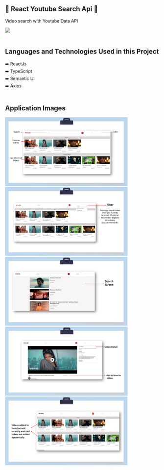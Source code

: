 
## 📌 React Youtube Search Api 📌

<p> Video search with Youtube Data API </p>
<img src="https://user-images.githubusercontent.com/44446749/136988062-d661b255-6134-401e-a9bc-367c795239a3.jpg"/>
<br/><br/>

 ## Languages and Technologies Used in this Project
:arrow_right: ReactJs </br>
:arrow_right: TypeScript </br>
:arrow_right: Semantic UI </br>
:arrow_right: Axios </br>
<br/>

 ## Application Images
 <p>
<a href="https://github.com/hilalbuyukgullu/React_YoutubeSearchApi/blob/main/images/img_youtube1.png" target="_blank">
<img src="https://github.com/hilalbuyukgullu/React_YoutubeSearchApi/blob/main/images/img_youtube1.png" width="400" style="max-width:200%;"></a>

<a href="https://github.com/hilalbuyukgullu/React_YoutubeSearchApi/blob/main/images/img_youtube2.png" target="_blank">
<img src="https://github.com/hilalbuyukgullu/React_YoutubeSearchApi/blob/main/images/img_youtube2.png" width="400" style="max-width:200%;"></a>
 
<a href="https://github.com/hilalbuyukgullu/React_YoutubeSearchApi/blob/main/images/img_youtube3.png" target="_blank">
<img src="https://github.com/hilalbuyukgullu/React_YoutubeSearchApi/blob/main/images/img_youtube3.png" width="400" style="max-width:200%;"></a>
 
 <a href="https://github.com/hilalbuyukgullu/React_YoutubeSearchApi/blob/main/images/img_youtube4.png" target="_blank">
<img src="https://github.com/hilalbuyukgullu/React_YoutubeSearchApi/blob/main/images/img_youtube4.png" width="400" style="max-width:200%;"></a>
 
  <a href="https://github.com/hilalbuyukgullu/React_YoutubeSearchApi/blob/main/images/img_youtube5.png" target="_blank">
<img src="https://github.com/hilalbuyukgullu/React_YoutubeSearchApi/blob/main/images/img_youtube5.png" width="400" style="max-width:200%;"></a>
 
</p>
  

